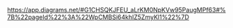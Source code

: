 https://app.diagrams.net/#G1CHSQKJFEU_aLrKM0NpKVw95PaugMPf63#%7B%22pageId%22%3A%22WpCMBSi64khIZ5ZmyKl1%22%7D
